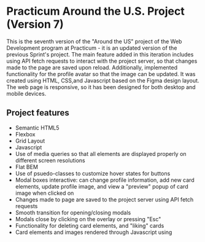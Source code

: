 # Practicum Around the U.S. Project (Version 7)

This is the seventh version of the "Around the US" project of the Web Development program at Practicum - it is an updated version of the previous Sprint's project. The main feature added in this iteration includes using API fetch requests to interact with the project server, so that changes made to the page are saved upon reload. Additionally, implemented functionality for the profile avatar so that the image can be updated.
It was created using HTML, CSS,and Javascript based on the Figma design layout. The web page is responsive, so it has been designed for both desktop and mobile devices.

## Project features

- Semantic HTML5
- Flexbox
- Grid Layout
- Javascript
- Use of media queries so that all elements are displayed properly on different screen resolutions
- Flat BEM
- Use of psuedo-classes to customize hover states for buttons
- Modal boxes interactive: can change profile information, add new card elements, update profile image, and view a "preview" popup of card image when clicked on
- Changes made to page are saved to the project server using API fetch requests
- Smooth transition for opening/closing modals
- Modals close by clicking on the overlay or pressing "Esc"
- Functionality for deleting card elements, and "liking" cards
- Card elements and images rendered through Javascript using <template> element
- Forms validated using Javascript
- Javascript code is organized into modules and accessed using import/export
- Elements organized into classes within their own modules (Card class, Section class, UserInfo class, etc.)
- Utilizes webpack

## Plan on improving the project

# GitHub Page

- [link to github page]: (https://toriroe.github.io/se_project_aroundtheus)
